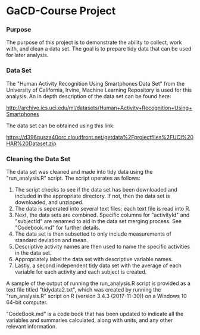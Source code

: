 # GaCD-Course Project

### Purpose
The purpose of this project is to demonstrate the ability to collect, work with, and clean a data set.
The goal is to prepare tidy data that can be used for later analysis.

### Data Set
The "Human Activity Recognition Using Smartphones Data Set" from the University of California, Irvine, Machine Learning 
Repository is used for this analysis. An in depth description of the data set can be 
found here:

http://archive.ics.uci.edu/ml/datasets/Human+Activity+Recognition+Using+Smartphones

The data set can be obtained using this link:

https://d396qusza40orc.cloudfront.net/getdata%2Fprojectfiles%2FUCI%20HAR%20Dataset.zip

### Cleaning the Data Set
The data set was cleaned and made into tidy data using the "run_analysis.R" script. The script operates as follows:

1. The script checks to see if the data set has been downloaded and included in the appropriate directory. If not, then
the data set is downloaded, and unzipped. 
2. The data is seperated into several text files; each text file is read into R.
3. Next, the data sets are combined. Specific columns for "activityId" and "subjectId" are renamed to aid in the data 
set merging process. See "Codebook.md" for further details.
4. The data set is then subsetted to only include measurements of standard deviation and mean. 
5. Descriptive activity names are then used to name the specific activities in the data set.
6. Appropriately label the data set with descriptive variable names.
7. Lastly, a second independent tidy data set with the average of each variable for each activity and each subject is 
created.

A sample of the output of running the run_analysis.R script is provided as a text file titled "tidydata2.txt", which
was created by running the "run_analysis.R" script on R (version 3.4.3 (2017-11-30)) on a Windows 10 64-bit computer.

"CodeBook.md" is a code book that has been updated to indicate all the variables and summaries calculated, 
along with units, and any other relevant information.
